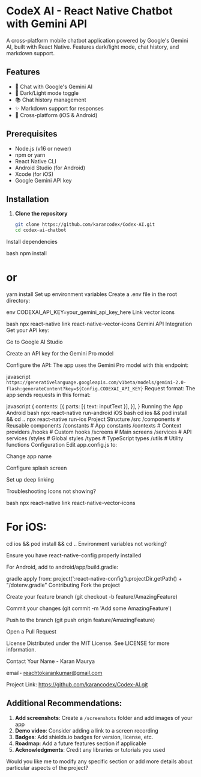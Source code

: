 # CodeX AI - React Native Chatbot with Gemini API

A cross-platform mobile chatbot application powered by Google's Gemini AI, built with React Native. Features dark/light mode, chat history, and markdown support.

## Features

- 💬 Chat with Google's Gemini AI
- 🌙 Dark/Light mode toggle
- 📚 Chat history management
- ✨ Markdown support for responses
- 📱 Cross-platform (iOS & Android)

## Prerequisites

- Node.js (v16 or newer)
- npm or yarn
- React Native CLI
- Android Studio (for Android)
- Xcode (for iOS)
- Google Gemini API key

## Installation

1. **Clone the repository**
   ```bash
   git clone https://github.com/karancodex/Codex-AI.git
   cd codex-ai-chatbot
Install dependencies

bash
npm install
# or
yarn install
Set up environment variables
Create a .env file in the root directory:

env
CODEXAI_API_KEY=your_gemini_api_key_here
Link vector icons

bash
npx react-native link react-native-vector-icons
Gemini API Integration
Get your API key:

Go to Google AI Studio

Create an API key for the Gemini Pro model

Configure the API:
The app uses the Gemini Pro model with this endpoint:

javascript
`https://generativelanguage.googleapis.com/v1beta/models/gemini-2.0-flash:generateContent?key=${Config.CODEXAI_API_KEY}`
Request format:
The app sends requests in this format:

javascript
{
  contents: [{
    parts: [{ text: inputText }],
  }],
}
Running the App
Android
bash
npx react-native run-android
iOS
bash
cd ios && pod install && cd ..
npx react-native run-ios
Project Structure
/src
  /components      # Reusable components
  /constants       # App constants
  /contexts        # Context providers
  /hooks           # Custom hooks
  /screens         # Main screens
  /services        # API services
  /styles          # Global styles
  /types           # TypeScript types
  /utils           # Utility functions
Configuration
Edit app.config.js to:

Change app name

Configure splash screen

Set up deep linking

Troubleshooting
Icons not showing?

bash
npx react-native link react-native-vector-icons
# For iOS:
cd ios && pod install && cd ..
Environment variables not working?

Ensure you have react-native-config properly installed

For Android, add to android/app/build.gradle:

gradle
apply from: project(':react-native-config').projectDir.getPath() + "/dotenv.gradle"
Contributing
Fork the project

Create your feature branch (git checkout -b feature/AmazingFeature)

Commit your changes (git commit -m 'Add some AmazingFeature')

Push to the branch (git push origin feature/AmazingFeature)

Open a Pull Request

License
Distributed under the MIT License. See LICENSE for more information.

Contact
Your Name - Karan Maurya 

email- reachtokarankumar@gmail.com

Project Link: https://github.com/karancodex/Codex-AI.git


## Additional Recommendations:

1. **Add screenshots**: Create a `/screenshots` folder and add images of your app
2. **Demo video**: Consider adding a link to a screen recording
3. **Badges**: Add shields.io badges for version, license, etc.
4. **Roadmap**: Add a future features section if applicable
5. **Acknowledgments**: Credit any libraries or tutorials you used

Would you like me to modify any specific section or add more details about particular aspects of the project?
